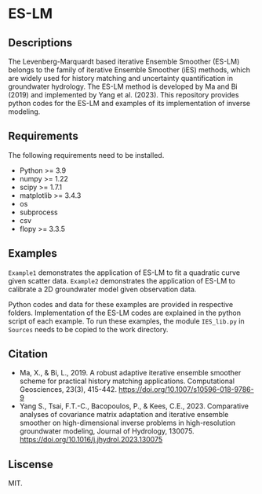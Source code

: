 # ES-LM

## Descriptions
The Levenberg-Marquardt based iterative Ensemble Smoother (ES-LM) belongs to the family of iterative Ensemble Smoother (iES) methods, which are widely used for history matching and uncertainty quantification in groundwater hydrology. The ES-LM method is developed by Ma and Bi (2019) and implemented by Yang et al. (2023). This repository provides python codes for the ES-LM and examples of its implementation of inverse modeling.

## Requirements
The following requirements need to be installed.
* Python >= 3.9
* numpy >= 1.22
* scipy >= 1.7.1
* matplotlib >= 3.4.3
* os
* subprocess
* csv
* flopy >= 3.3.5

## Examples
`Example1` demonstrates the application of ES-LM to fit a quadratic curve given scatter data. `Example2` demonstrates the application of ES-LM to calibrate a 2D groundwater model given observation data. 

Python codes and data for these examples are provided in respective folders. Implementation of the ES-LM codes are explained in the python script of each example. To run these examples, the module `IES_lib.py` in `Sources` needs to be copied to the work directory.

## Citation
* Ma, X., & Bi, L., 2019. A robust adaptive iterative ensemble smoother scheme for practical history matching applications. Computational Geosciences, 23(3), 415-442. https://doi.org/10.1007/s10596-018-9786-9
* Yang S., Tsai, F.T.-C., Bacopoulos, P., & Kees, C.E., 2023. Comparative analyses of covariance matrix adaptation and iterative ensemble smoother on high-dimensional inverse problems in high-resolution groundwater modeling, Journal of Hydrology, 130075. https://doi.org/10.1016/j.jhydrol.2023.130075

## Liscense
MIT.
